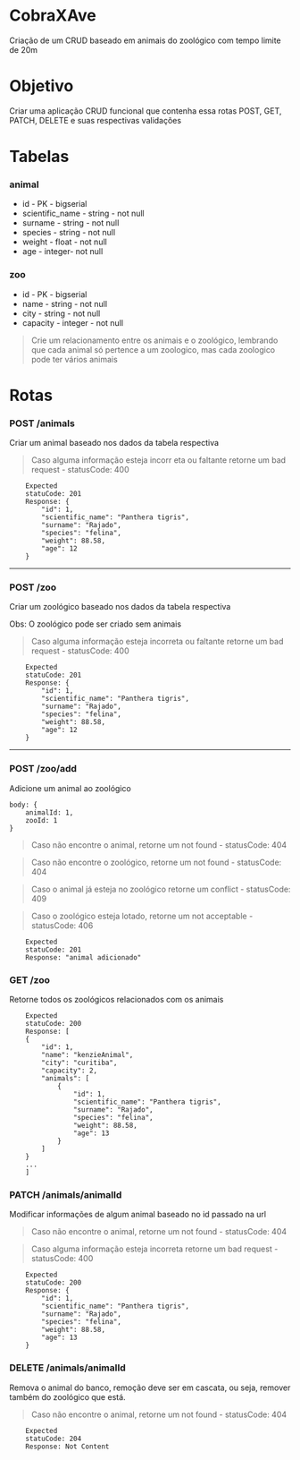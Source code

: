 # CobraXAve

Criação de um CRUD baseado em animais do zoológico com tempo limite de 20m

# Objetivo

Criar uma aplicação CRUD funcional que contenha essa rotas
POST, GET, PATCH, DELETE e suas respectivas validações

# Tabelas

### animal

* id - PK - bigserial
* scientific_name - string - not null
* surname - string - not null
* species - string - not null
* weight - float - not null
* age - integer- not null

### zoo

* id - PK - bigserial
* name - string - not null
* city - string - not null
* capacity - integer - not null

> Crie um relacionamento entre os animais e o zoológico, lembrando que cada animal só pertence a um zoologico, mas cada zoologico pode ter vários animais

# Rotas

### POST /animals

Criar um animal baseado nos dados da tabela respectiva

> Caso alguma informação esteja incorr  eta ou faltante retorne um bad request - statusCode: 400

```
    Expected
    statuCode: 201
    Response: {
        "id": 1,
	    "scientific_name": "Panthera tigris",
	    "surname": "Rajado",
	    "species": "felina",
	    "weight": 88.58,
	    "age": 12
    }
```
---
### POST /zoo

Criar um zoológico baseado nos dados da tabela respectiva

Obs: O zoológico pode ser criado sem animais 

> Caso alguma informação esteja incorreta ou faltante retorne um bad request - statusCode: 400

```
    Expected
    statuCode: 201
    Response: {
        "id": 1,
	    "scientific_name": "Panthera tigris",
	    "surname": "Rajado",
	    "species": "felina",
	    "weight": 88.58,
	    "age": 12
    }
```
---

### POST /zoo/add

Adicione um animal ao zoológico

```
body: {
    animalId: 1,
    zooId: 1
} 
```

> Caso não encontre o animal, retorne um not found - statusCode: 404

> Caso não encontre o zoológico, retorne um not found - statusCode: 404

> Caso o animal já esteja no zoológico retorne um conflict - statusCode: 409

> Caso o zoológico esteja lotado, retorne um not acceptable - statusCode: 406


```
    Expected
    statuCode: 201
    Response: "animal adicionado"
```

### GET /zoo

Retorne todos os zoológicos relacionados com os animais

```
    Expected
    statuCode: 200
    Response: [
    {
        "id": 1,
        "name": "kenzieAnimal",
        "city": "curitiba",
        "capacity": 2,
        "animals": [
            {
                "id": 1,
	            "scientific_name": "Panthera tigris",
	            "surname": "Rajado",
	            "species": "felina",
	            "weight": 88.58,
	            "age": 13
            }
        ]
    }
    ...
    ]
```

### PATCH /animals/animalId

Modificar informações de algum animal baseado no id passado na url

> Caso não encontre o animal, retorne um not found - statusCode: 404

> Caso alguma informação esteja incorreta retorne um bad request - statusCode: 400

```
    Expected
    statuCode: 200
    Response: {
        "id": 1,
	    "scientific_name": "Panthera tigris",
	    "surname": "Rajado",
	    "species": "felina",
	    "weight": 88.58,
	    "age": 13
    }
```

### DELETE /animals/animalId

Remova o animal do banco, remoção deve ser em cascata, ou seja, remover também do zoológico que está. 

> Caso não encontre o animal, retorne um not found - statusCode: 404

```
    Expected
    statuCode: 204
    Response: Not Content
````